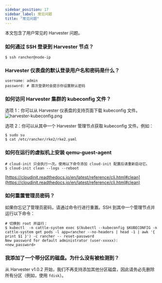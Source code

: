 ```yaml
---
sidebar_position: 17
sidebar_label: 常见问题
title: "常见问题"
---
```


本文包含了用户常见的 Harvester 问题。

### 如何通过 SSH 登录到 Harvester 节点？
```shell
$ ssh rancher@node-ip
```

### Harvester 仪表盘的默认登录用户名和密码是什么？
```shell
username: admin
password: # 首次登录时会提示你设置默认密码
```

### 如何访问 Harvester 集群的 kubeconfig 文件？

选项 1：你可以从 Harvester 仪表盘的支持页面下载 kubeconfig 文件。
![harvester-kubeconfig.png](/img/v1.2/harvester-kubeconfig.png)

选项 2：你可以从其中一个 Harvester 管理节点获取 kubeconfig 文件。例如：
```shell
$ sudo su
$ cat /etc/rancher/rke2/rke2.yaml
```

### 如何在运行的虚拟机上安装 qemu-guest-agent
```shell
# cloud-init 只会执行一次。使用以下命令添加 cloud-init 配置后请重新启动它。
$ cloud-init clean --logs --reboot
```
[https://cloudinit.readthedocs.io/en/latest/reference/cli.html#clean](https://cloudinit.readthedocs.io/en/latest/reference/cli.html#clean)

### 如何重置管理员密码？

如果你忘记了管理员密码，请通过命令行进行重置。SSH 到其中一个管理节点并运行以下命令：
```shell
# 切换到 root 并运行：
$ kubectl  -n cattle-system exec $(kubectl --kubeconfig $KUBECONFIG -n cattle-system get pods -l app=rancher --no-headers | head -1 | awk '{ print $1 }') -c rancher -- reset-password
New password for default administrator (user-xxxxx):
<new_password>
```

### 我添加了一个带分区的磁盘。为什么没有被检测到？

从 Harvester v1.0.2 开始，我们不再支持添加其他分区磁盘，因此请务必先删除所有分区（例如，使用 `fdisk`）。
